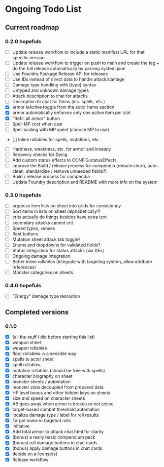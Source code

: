 # Ongoing Todo List

## Current roadmap

### 0.2.0 hopefuls

- [ ] Update release workflow to include a static manifest URL for that specific version
- [ ] Update release workflow to trigger on push to main and create the tag + do the full release automatically by parsing system.json
- [ ] Use Foundry Package Release API for releases
- [ ] Use IDs instead of direct data to handle attack/damage
- [ ] Damage type handling with [type] syntax
- [ ] Untyped and unknown damage types
- [ ] Attack description to chat for attacks
- [ ] Description to chat for Items (inc. spells, etc.)
- [X] armor isActive toggle from the actor Items section
- [X] armor automatically enforces only one active item per slot
- [X] "Refill all armor" button
- [ ] Spell MP cost when cast
- [ ] Spell scaling with MP spent (choose MP to use)
- [.] Inline rollables for spells, mutations, etc.
- [ ] Hardness, weakness, etc. for armor and innately
- [ ] Recovery checks for Dying
- [ ] Add custom status effects to CONFIG.statusEffects
- [ ] Improve the Build / release process for compendia (reduce churn, auto-clean, standardize / remove unneeded fields?)
- [ ] Build / release process for compendia
- [ ] Update Foundry description and README with more info on the system

### 0.3.0 hopefuls

- [ ] organize item lists on sheet into grids for consistency
- [ ] Sort items in lists on sheet (alphabetically?)
- [ ] crits actually do things besides have extra text
- [ ] secondary attacks cannot crit
- [ ] Speed types, senses
- [ ] Rest buttons
- [ ] Mutation sheet attack tab toggle?
- [ ] Enums and dropdowns for validated fields?
- [ ] Status integration for status attacks (via AEs)
- [ ] Ongoing damage integration
- [ ] Better inline rollables (integrate with targeting system, allow attribute references)
- [ ] Monster categories on sheets

### 0.4.0 hopefuls

- [ ] "Energy" damage type resolution

## Completed versions

### 0.1.0

- [X] (all the stuff I did before starting this list)
- [X] weapon sheet
- [X] weapon rollables
- [X] floor rollables in a sensible way
- [X] spells to actor sheet
- [X] spell rollables
- [X] mutation rollables (should be free with spells)
- [X] character biography on sheet
- [X] monster sheets / automation
- [X] monster stats decoupled from prepared data
- [X] HP level bonus and other hidden keys on sheets
- [X] size and speed on character sheets
- [X] AB goes away when armor is broken or not active
- [X] target-based combat threshold automation
- [X] localize damage type / label for roll results
- [X] Target name in targeted rolls
- [X] Initiative
- [X] Add total armor to attack chat html for clarity
- [X] (bonus) a really basic compendium pack
- [X] (bonus) roll damage buttons in chat cards
- [X] (bonus) apply damage buttons in chat cards
- [X] decide on a license(s)
- [X] Release workflow
